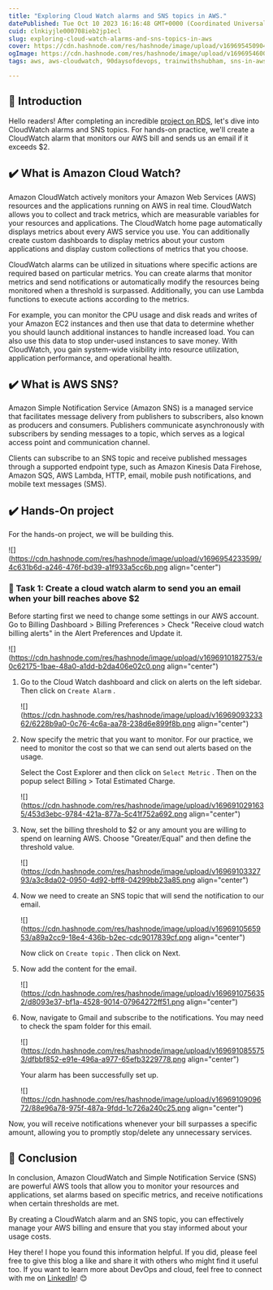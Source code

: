 ```yaml
---
title: "Exploring Cloud Watch alarms and SNS topics in AWS."
datePublished: Tue Oct 10 2023 16:16:48 GMT+0000 (Coordinated Universal Time)
cuid: clnkiyjle000708ieb2jp1ecl
slug: exploring-cloud-watch-alarms-and-sns-topics-in-aws
cover: https://cdn.hashnode.com/res/hashnode/image/upload/v1696954509049/fd44c648-0279-40c6-84ca-775068f2edb3.png
ogImage: https://cdn.hashnode.com/res/hashnode/image/upload/v1696954600768/6d93d746-7df9-42f6-a3e5-6344087b3721.png
tags: aws, aws-cloudwatch, 90daysofdevops, trainwithshubham, sns-in-aws

---
```


## 📍 Introduction

Hello readers! After completing an incredible [project on RDS](https://yashraj-jaiswal.hashnode.dev/deploying-wordpress-on-aws-with-rds-as-database), let's dive into CloudWatch alarms and SNS topics. For hands-on practice, we'll create a CloudWatch alarm that monitors our AWS bill and sends us an email if it exceeds $2.

## ✔️ What is Amazon Cloud Watch?

Amazon CloudWatch actively monitors your Amazon Web Services (AWS) resources and the applications running on AWS in real time. CloudWatch allows you to collect and track metrics, which are measurable variables for your resources and applications. The CloudWatch home page automatically displays metrics about every AWS service you use. You can additionally create custom dashboards to display metrics about your custom applications and display custom collections of metrics that you choose.

CloudWatch alarms can be utilized in situations where specific actions are required based on particular metrics. You can create alarms that monitor metrics and send notifications or automatically modify the resources being monitored when a threshold is surpassed. Additionally, you can use Lambda functions to execute actions according to the metrics.

For example, you can monitor the CPU usage and disk reads and writes of your Amazon EC2 instances and then use that data to determine whether you should launch additional instances to handle increased load. You can also use this data to stop under-used instances to save money. With CloudWatch, you gain system-wide visibility into resource utilization, application performance, and operational health.

## ✔️ What is AWS SNS?

Amazon Simple Notification Service (Amazon SNS) is a managed service that facilitates message delivery from publishers to subscribers, also known as producers and consumers. Publishers communicate asynchronously with subscribers by sending messages to a topic, which serves as a logical access point and communication channel.

Clients can subscribe to an SNS topic and receive published messages through a supported endpoint type, such as Amazon Kinesis Data Firehose, Amazon SQS, AWS Lambda, HTTP, email, mobile push notifications, and mobile text messages (SMS).

## ✔️ Hands-On project

For the hands-on project, we will be building this.

![](https://cdn.hashnode.com/res/hashnode/image/upload/v1696954233599/4c631b6d-a246-476f-bd39-a1f933a5cc6b.png align="center")

### 🔸 Task 1: Create a cloud watch alarm to send you an email when your bill reaches above $2

Before starting first we need to change some settings in our AWS account. Go to Billing Dashboard &gt; Billing Preferences &gt; Check "Receive cloud watch billing alerts" in the Alert Preferences and Update it.

![](https://cdn.hashnode.com/res/hashnode/image/upload/v1696910182753/e0c62175-1bae-48a0-a1dd-b2da406e02c0.png align="center")

1. Go to the Cloud Watch dashboard and click on alerts on the left sidebar. Then click on `Create Alarm` .
    
    ![](https://cdn.hashnode.com/res/hashnode/image/upload/v1696909323362/6228b9a0-0c76-4c6a-aa78-238d6e899f8b.png align="center")
    
2. Now specify the metric that you want to monitor. For our practice, we need to monitor the cost so that we can send out alerts based on the usage.
    
    Select the Cost Explorer and then click on `Select Metric` . Then on the popup select Billing &gt; Total Estimated Charge.
    
    ![](https://cdn.hashnode.com/res/hashnode/image/upload/v1696910291635/453d3ebc-9784-421a-877a-5c41f752a692.png align="center")
    
3. Now, set the billing threshold to $2 or any amount you are willing to spend on learning AWS. Choose "Greater/Equal" and then define the threshold value.
    
    ![](https://cdn.hashnode.com/res/hashnode/image/upload/v1696910332793/a3c8da02-0950-4d92-bff8-04299bb23a85.png align="center")
    
4. Now we need to create an SNS topic that will send the notification to our email.
    
    ![](https://cdn.hashnode.com/res/hashnode/image/upload/v1696910565953/a89a2cc9-18e4-436b-b2ec-cdc9017839cf.png align="center")
    
    Now click on `Create topic` . Then click on Next.
    
5. Now add the content for the email.
    
    ![](https://cdn.hashnode.com/res/hashnode/image/upload/v1696910756352/d8093e37-bf1a-4528-9014-07964272ff51.png align="center")
    
6. Now, navigate to Gmail and subscribe to the notifications. You may need to check the spam folder for this email.
    
    ![](https://cdn.hashnode.com/res/hashnode/image/upload/v1696910855753/dfbbf852-e91e-496a-a977-65efb3229778.png align="center")
    
    Your alarm has been successfully set up.
    
    ![](https://cdn.hashnode.com/res/hashnode/image/upload/v1696910909672/88e96a78-975f-487a-9fdd-1c726a240c25.png align="center")
    

Now, you will receive notifications whenever your bill surpasses a specific amount, allowing you to promptly stop/delete any unnecessary services.

## 📍 Conclusion

In conclusion, Amazon CloudWatch and Simple Notification Service (SNS) are powerful AWS tools that allow you to monitor your resources and applications, set alarms based on specific metrics, and receive notifications when certain thresholds are met.

By creating a CloudWatch alarm and an SNS topic, you can effectively manage your AWS billing and ensure that you stay informed about your usage costs.

Hey there! I hope you found this information helpful. If you did, please feel free to give this blog a like and share it with others who might find it useful too. If you want to learn more about DevOps and cloud, feel free to connect with me on [LinkedIn](https://www.linkedin.com/in/yashraj-jaiswal-91989201s/)! 😊